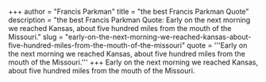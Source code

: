 +++
author = "Francis Parkman"
title = "the best Francis Parkman Quote"
description = "the best Francis Parkman Quote: Early on the next morning we reached Kansas, about five hundred miles from the mouth of the Missouri."
slug = "early-on-the-next-morning-we-reached-kansas-about-five-hundred-miles-from-the-mouth-of-the-missouri"
quote = '''Early on the next morning we reached Kansas, about five hundred miles from the mouth of the Missouri.'''
+++
Early on the next morning we reached Kansas, about five hundred miles from the mouth of the Missouri.
